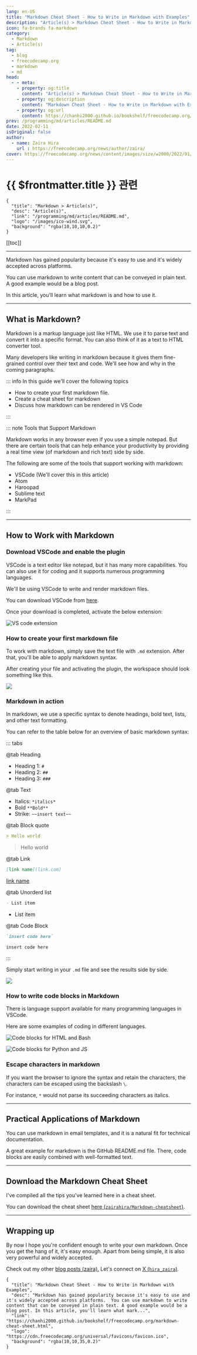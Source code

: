 ```yaml
---
lang: en-US
title: "Markdown Cheat Sheet - How to Write in Markdown with Examples"
description: "Article(s) > Markdown Cheat Sheet - How to Write in Markdown with Examples"
icon: fa-brands fa-markdown
category:
  - Markdown
  - Article(s)
tag:
  - blog
  - freecodecamp.org
  - markdown
  - md
head:
  - - meta:
    - property: og:title
      content: "Article(s) > Markdown Cheat Sheet - How to Write in Markdown with Examples"
    - property: og:description
      content: "Markdown Cheat Sheet - How to Write in Markdown with Examples"
    - property: og:url
      content: https://chanhi2000.github.io/bookshelf/freecodecamp.org/markdown-cheat-sheet.html
prev: /programming/md/articles/README.md
date: 2022-02-11
isOriginal: false
author:
  - name: Zaira Hira
    url : https://freecodecamp.org/news/author/zaira/
cover: https://freecodecamp.org/news/content/images/size/w2000/2022/01/Copy-of-Copy-of-Cron-jobs-Linux.png
---
```


# {{ $frontmatter.title }} 관련

```component VPCard
{
  "title": "Markdown > Article(s)",
  "desc": "Article(s)",
  "link": "/programming/md/articles/README.md",
  "logo": "/images/ico-wind.svg",
  "background": "rgba(10,10,10,0.2)"
}
```

[[toc]]

---

<SiteInfo
  name="Markdown Cheat Sheet - How to Write in Markdown with Examples"
  desc="Markdown has gained popularity because it's easy to use and it's widely accepted across platforms.  You can use markdown to write content that can be conveyed in plain text. A good example would be a blog post. In this article, you'll learn what mark..."
  url="https://freecodecamp.org/news/markdown-cheat-sheet"
  logo="https://cdn.freecodecamp.org/universal/favicons/favicon.ico"
  preview="https://freecodecamp.org/news/content/images/size/w2000/2022/01/Copy-of-Copy-of-Cron-jobs-Linux.png"/>

Markdown has gained popularity because it's easy to use and it's widely accepted across platforms.

You can use markdown to write content that can be conveyed in plain text. A good example would be a blog post.

In this article, you'll learn what markdown is and how to use it.

---

## What is Markdown?

Markdown is a markup language just like HTML. We use it to parse text and convert it into a specific format. You can also think of it as a text to HTML converter tool.

Many developers like writing in markdown because it gives them fine-grained control over their text and code. We'll see how and why in the coming paragraphs.

::: info In this guide we'll cover the following topics

- How to create your first markdown file.
- Create a cheat sheet for markdown
- Discuss how markdown can be rendered in VS Code

:::

::: note Tools that Support Markdown

Markdown works in any browser even if you use a simple notepad. But there are certain tools that can help enhance your productivity by providing a real time view (of markdown and rich text) side by side.

The following are some of the tools that support working with markdown:

- VSCode (We'll cover this in this article)
- Atom
- Haroopad
- Sublime text
- MarkPad

:::

---

## How to Work with Markdown

### Download VSCode and enable the plugin

VSCode is a text editor like notepad, but it has many more capabilities. You can also use it for coding and it supports numerous programming languages.

We'll be using VSCode to write and render markdown files.

You can download VSCode from [<VPIcon icon="iconfont icon-vscode"/>here](https://code.visualstudio.com/download).

Once your download is completed, activate the below extension:

![VS code extension](https://freecodecamp.org/news/content/images/2022/01/image-118.png)

### How to create your first markdown file

To work with markdown, simply save the text file with <VPIcon icon="fa-brands fa-markdown"/>`.md` extension. After that, you'll be able to apply markdown syntax.

After creating your file and activating the plugin, the workspace should look something like this.

![](https://freecodecamp.org/news/content/images/2022/01/image-119.png)

### Markdown in action

In markdown, we use a specific syntax to denote headings, bold text, lists, and other text formatting.

You can refer to the table below for an overview of basic markdown syntax:

::: tabs

@tab Heading

- Heading 1: `#`
- Heading 2: `##`
- Heading 3: `###`

@tab Text

- Italics: `*italics*`
- Bold `**Bold**`
- Strike: `~~insert text~~`

@tab Block quote

```md
> Hello world
```

> Hello world

@tab Link

```md
[link name](link.com)
```

[link name](link.com)

@tab Unorderd list

```md
- List item
```

- List item

@tab Code Block

```md
`insert code here`
```

`insert code here`

:::

Simply start writing in your <VPIcon icon="fa-brands fa-markdown"/>`.md` file and see the results side by side.

![](https://freecodecamp.org/news/content/images/2022/01/image-121.png)

### How to write code blocks in Markdown

There is language support available for many programming languages in VSCode.

Here are some examples of coding in different languages.

![Code blocks for HTML and Bash](https://freecodecamp.org/news/content/images/2022/01/image-137.png)

![Code blocks for Python and JS](https://freecodecamp.org/news/content/images/2022/01/image-138.png)

### Escape characters in markdown

If you want the browser to ignore the syntax and retain the characters, the characters can be escaped using the backslash `\`.

For instance, `*` would not parse its succeeding characters as italics.

---

## Practical Applications of Markdown

You can use markdown in email templates, and it is a natural fit for technical documentation.

A great example for markdown is the GitHub README.md file. There, code blocks are easily combined with well-formatted text.

---

## Download the Markdown Cheat Sheet

I've compiled all the tips you've learned here in a cheat sheet.

You can download the cheat sheet [here (<VPIcon icon="iconfont icon-github"/>`zairahira/Markdown-cheatsheet`)](https://github.com/zairahira/Markdown-cheatsheet/blob/main/README.md).

<SiteInfo
  name="zairahira/Markdown-cheatsheet"
  desc="Markdown-cheatsheet/README.md at main"
  url="https://github.com/zairahira/Markdown-cheatsheet/blob/main/README.md/"
  logo="https://github.githubassets.com/favicons/favicon-dark.svg"
  preview="https://opengraph.githubassets.com/359de6cfca6efd4493ffe8c5fde95eeeb93423d1aa6d74787d8942256b26907c/zairahira/Markdown-cheatsheet"/>

---

## Wrapping up

By now I hope you're confident enough to write your own markdown. Once you get the hang of it, it's easy enough. Apart from being simple, it is also very powerful and widely accepted.

Check out my other [blog posts (<VPIcon icon="fa-brands fa-free-code-camp"/>zaira).](https://freecodecamp.org/news/author/zaira/) Let's connect on [X (<VPIcon icon="fa-brands fa-x-twitter"/>`hira_zaira`)](https://x.com/hira_zaira).

<!-- TODO: add ARTICLE CARD -->
```component VPCard
{
  "title": "Markdown Cheat Sheet - How to Write in Markdown with Examples",
  "desc": "Markdown has gained popularity because it's easy to use and it's widely accepted across platforms.  You can use markdown to write content that can be conveyed in plain text. A good example would be a blog post. In this article, you'll learn what mark...",
  "link": "https://chanhi2000.github.io/bookshelf/freecodecamp.org/markdown-cheat-sheet.html",
  "logo": "https://cdn.freecodecamp.org/universal/favicons/favicon.ico",
  "background": "rgba(10,10,35,0.2)"
}
```

